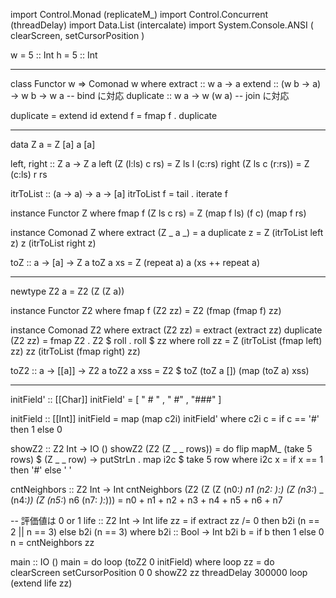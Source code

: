 import Control.Monad (replicateM_)
import Control.Concurrent (threadDelay)
import Data.List (intercalate)
import System.Console.ANSI ( clearScreen, setCursorPosition )

w = 5 :: Int
h = 5 :: Int

--------------------------------------------
class Functor w => Comonad w where
  extract :: w a -> a
  extend :: (w b -> a) -> w b -> w a  -- bind に対応
  duplicate :: w a -> w (w a)  -- join に対応

  duplicate = extend id
  extend f = fmap f . duplicate

--------------------------------------------
data Z a = Z [a] a [a]

left, right :: Z a -> Z a
left (Z (l:ls) c rs) = Z ls l (c:rs)
right (Z ls c (r:rs)) = Z (c:ls) r rs

itrToList :: (a -> a) -> a -> [a]
itrToList f = tail . iterate f

instance Functor Z where
  fmap f (Z ls c rs) = Z (map f ls) (f c) (map f rs)

instance Comonad Z where
  extract (Z _ a _) = a
  duplicate z = Z (itrToList left z) z (itrToList right z)

toZ :: a -> [a] -> Z a
toZ a xs = Z (repeat a) a (xs ++ repeat a)

--------------------------------------------
newtype Z2 a = Z2 (Z (Z a))

instance Functor Z2 where
  fmap f (Z2 zz) = Z2 (fmap (fmap f) zz)

instance Comonad Z2 where
  extract (Z2 zz) = extract (extract zz)
  duplicate (Z2 zz) = fmap Z2 . Z2 $ roll . roll $ zz where
    roll zz = Z (itrToList (fmap left) zz) zz (itrToList (fmap right) zz)

toZ2 :: a -> [[a]] -> Z2 a
toZ2 a xss = Z2 $ toZ (toZ a []) (map (toZ a) xss)

--------------------------------------------
initField' :: [[Char]]
initField' =
  [ " # "
  , "  #"
  , "###"
  ]

initField :: [[Int]]
initField = map (map c2i) initField'
  where c2i c = if c == '#' then 1 else 0

showZ2 :: Z2 Int -> IO ()
showZ2 (Z2 (Z _ _ rows)) = do
  flip mapM_ (take 5 rows) $ \(Z _ _ row) -> putStrLn . map i2c $ take 5 row
  where i2c x = if x == 1 then '#' else ' '


cntNeighbors :: Z2 Int -> Int
cntNeighbors (Z2 (Z
  (Z (n0:_) n1 (n2: _):_)
  (Z (n3:_) _  (n4:_))
  (Z (n5:_) n6 (n7: _):_))) = n0 + n1 + n2 + n3 + n4 + n5 + n6 + n7

-- 評価値は 0 or 1
life :: Z2 Int -> Int
life zz =
  if extract zz /= 0
    then b2i (n == 2 || n == 3)
    else b2i (n == 3)
  where
    b2i :: Bool -> Int
    b2i b = if b then 1 else 0
    n = cntNeighbors zz
    
main :: IO ()
main = do
  loop (toZ2 0 initField) where
    loop zz = do
      clearScreen
      setCursorPosition 0 0
      showZ2 zz
      threadDelay 300000
      loop (extend life zz)

